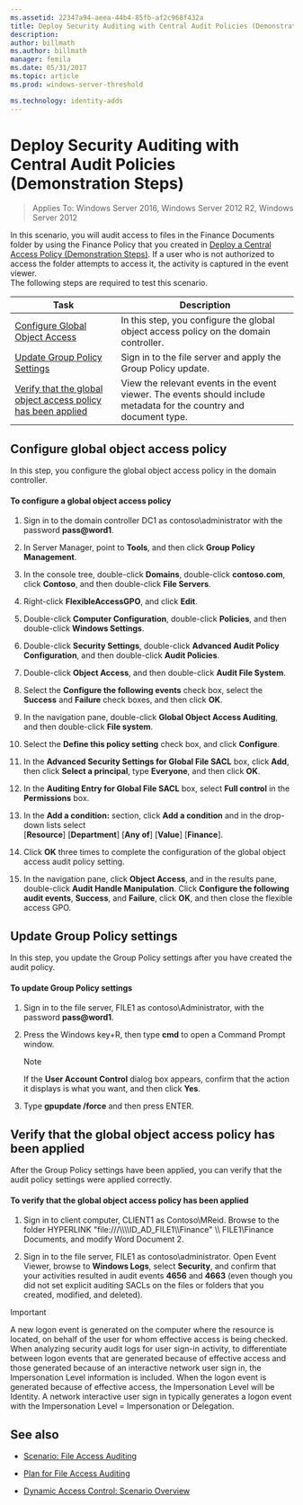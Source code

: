 ```yaml
---
ms.assetid: 22347a94-aeea-44b4-85fb-af2c968f432a
title: Deploy Security Auditing with Central Audit Policies (Demonstration Steps)
description:
author: billmath
ms.author: billmath
manager: femila
ms.date: 05/31/2017
ms.topic: article
ms.prod: windows-server-threshold

ms.technology: identity-adds
---
```


# Deploy Security Auditing with Central Audit Policies (Demonstration Steps)

>Applies To: Windows Server 2016, Windows Server 2012 R2, Windows Server 2012

In this scenario, you will audit access to files in the Finance Documents folder by using the Finance Policy that you created in [Deploy a Central Access Policy &#40;Demonstration Steps&#41;](Deploy-a-Central-Access-Policy--Demonstration-Steps-.md). If a user who is not authorized to access the folder attempts to access it, the activity is captured in the event viewer.   
 The following steps are required to test this scenario.  
  
|Task|Description|  
|--------|---------------|  
|[Configure Global Object Access](Deploy-Security-Auditing-with-Central-Audit-Policies--Demonstration-Steps-.md#BKMK_1)|In this step, you configure the global object access policy on the domain controller.|  
|[Update Group Policy Settings](Deploy-Security-Auditing-with-Central-Audit-Policies--Demonstration-Steps-.md#BKMK_2)|Sign in to the file server and apply the Group Policy update.|  
|[Verify that the global object access policy has been applied](Deploy-Security-Auditing-with-Central-Audit-Policies--Demonstration-Steps-.md#BKMK_3)|View the relevant events in the event viewer. The events should include metadata for the country and document type.|  
  
## <a name="BKMK_1"></a>Configure global object access policy  
In this step, you configure the global object access policy in the domain controller.  
  
#### To configure a global object access policy  
  
1. Sign in to the domain controller DC1 as contoso\administrator with the password <strong>pass@word1</strong>.  
  
2. In Server Manager, point to **Tools**, and then click **Group Policy Management**.  
  
3. In the console tree, double-click **Domains**, double-click **contoso.com**, click **Contoso**, and then double-click **File Servers**.  
  
4. Right-click **FlexibleAccessGPO**, and click **Edit**.  
  
5. Double-click **Computer Configuration**, double-click **Policies**, and then double-click **Windows Settings**.  
  
6. Double-click **Security Settings**, double-click **Advanced Audit Policy Configuration**, and then double-click **Audit Policies**.  
  
7. Double-click **Object Access**, and then double-click **Audit File System**.  
  
8. Select the **Configure the following events** check box, select the **Success** and **Failure** check boxes, and then click **OK**.  
  
9. In the navigation pane, double-click **Global Object Access Auditing**, and then double-click **File system**.  
  
10. Select the **Define this policy setting** check box, and click **Configure**.  
  
11. In the **Advanced Security Settings for Global File SACL** box, click **Add**, then click **Select a principal**, type **Everyone**, and then click **OK**.  
  
12. In the **Auditing Entry for Global File SACL** box, select **Full control** in the **Permissions** box.  
  
13. In the **Add a condition:** section, click **Add a condition** and in the drop-down lists select   
    [**Resource**] [**Department**] [**Any of**] [**Value**] [**Finance**].  
  
14. Click **OK** three times to complete the configuration of the global object access audit policy setting.  
  
15. In the navigation pane, click **Object Access**, and in the results pane, double-click **Audit Handle Manipulation**. Click **Configure the following audit events**, **Success**, and **Failure**, click **OK**, and then close the flexible access GPO.  
  
## <a name="BKMK_2"></a>Update Group Policy settings  
In this step, you update the Group Policy settings after you have created the audit policy.  
  
#### To update Group Policy settings  
  
1. Sign in to the file server, FILE1 as contoso\Administrator, with the password <strong>pass@word1</strong>.  
  
2. Press the Windows key+R, then type **cmd** to open a Command Prompt window.  
  
   > [!NOTE]  
   > If the **User Account Control** dialog box appears, confirm that the action it displays is what you want, and then click **Yes**.  
  
3. Type **gpupdate /force** and then press ENTER.  
  
## <a name="BKMK_3"></a>Verify that the global object access policy has been applied  
After the Group Policy settings have been applied, you can verify that the audit policy settings were applied correctly.  
  
#### To verify that the global object access policy has been applied  
  
1.  Sign in to client computer, CLIENT1 as Contoso\MReid. Browse to the folder  HYPERLINK "file:///\\\\\\\ID_AD_FILE1\\\Finance" \\\ FILE1\Finance Documents, and modify Word Document 2.  
  
2.  Sign in to the file server, FILE1 as contoso\administrator. Open Event Viewer, browse to **Windows Logs**, select **Security**, and confirm that your activities resulted in audit events **4656** and **4663** (even though you did not set explicit auditing SACLs on the files or folders that you created, modified, and deleted).  
  
> [!IMPORTANT]  
> A new logon event is generated on the computer where the resource is located, on behalf of the user for whom effective access is being checked. When analyzing security audit logs for user sign-in activity, to differentiate between logon events that are generated because of effective access and those generated because of an interactive network user sign in, the Impersonation Level information is included. When the logon event is generated because of effective access, the Impersonation Level will be Identity. A network interactive user sign in typically generates a logon event with the Impersonation Level = Impersonation or Delegation.  
  
## <a name="BKMK_Links"></a>See also  
  
-   [Scenario: File Access Auditing](Scenario--File-Access-Auditing.md)  
  
-   [Plan for File Access Auditing](Plan-for-File-Access-Auditing.md)  
  
-   [Dynamic Access Control: Scenario Overview](Dynamic-Access-Control--Scenario-Overview.md)  
  

